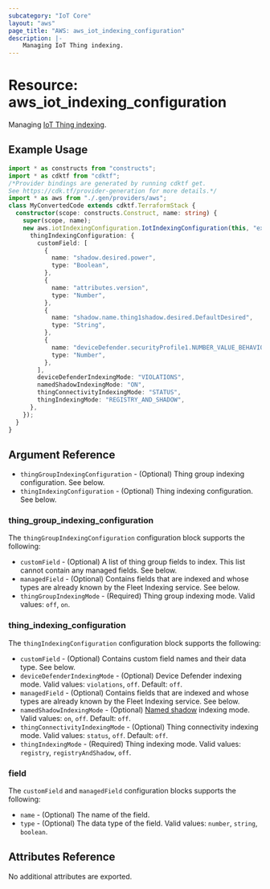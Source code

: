 ```yaml
---
subcategory: "IoT Core"
layout: "aws"
page_title: "AWS: aws_iot_indexing_configuration"
description: |-
    Managing IoT Thing indexing.
---
```


# Resource: aws_iot_indexing_configuration

Managing [IoT Thing indexing](https://docs.aws.amazon.com/iot/latest/developerguide/managing-index.html).

## Example Usage

```typescript
import * as constructs from "constructs";
import * as cdktf from "cdktf";
/*Provider bindings are generated by running cdktf get.
See https://cdk.tf/provider-generation for more details.*/
import * as aws from "./.gen/providers/aws";
class MyConvertedCode extends cdktf.TerraformStack {
  constructor(scope: constructs.Construct, name: string) {
    super(scope, name);
    new aws.iotIndexingConfiguration.IotIndexingConfiguration(this, "example", {
      thingIndexingConfiguration: {
        customField: [
          {
            name: "shadow.desired.power",
            type: "Boolean",
          },
          {
            name: "attributes.version",
            type: "Number",
          },
          {
            name: "shadow.name.thing1shadow.desired.DefaultDesired",
            type: "String",
          },
          {
            name: "deviceDefender.securityProfile1.NUMBER_VALUE_BEHAVIOR.lastViolationValue.number",
            type: "Number",
          },
        ],
        deviceDefenderIndexingMode: "VIOLATIONS",
        namedShadowIndexingMode: "ON",
        thingConnectivityIndexingMode: "STATUS",
        thingIndexingMode: "REGISTRY_AND_SHADOW",
      },
    });
  }
}

```

## Argument Reference

* `thingGroupIndexingConfiguration` - (Optional) Thing group indexing configuration. See below.
* `thingIndexingConfiguration` - (Optional) Thing indexing configuration. See below.

### thing_group_indexing_configuration

The `thingGroupIndexingConfiguration` configuration block supports the following:

* `customField` - (Optional) A list of thing group fields to index. This list cannot contain any managed fields. See below.
* `managedField` - (Optional) Contains fields that are indexed and whose types are already known by the Fleet Indexing service. See below.
* `thingGroupIndexingMode` - (Required) Thing group indexing mode. Valid values: `off`, `on`.

### thing_indexing_configuration

The `thingIndexingConfiguration` configuration block supports the following:

* `customField` - (Optional) Contains custom field names and their data type. See below.
* `deviceDefenderIndexingMode` - (Optional) Device Defender indexing mode. Valid values: `violations`, `off`. Default: `off`.
* `managedField` - (Optional) Contains fields that are indexed and whose types are already known by the Fleet Indexing service. See below.
* `namedShadowIndexingMode` - (Optional) [Named shadow](https://docs.aws.amazon.com/iot/latest/developerguide/iot-device-shadows.html) indexing mode. Valid values: `on`, `off`. Default: `off`.
* `thingConnectivityIndexingMode` - (Optional) Thing connectivity indexing mode. Valid values: `status`, `off`. Default: `off`.
* `thingIndexingMode` - (Required) Thing indexing mode. Valid values: `registry`, `registryAndShadow`, `off`.

### field

The `customField` and `managedField` configuration blocks supports the following:

* `name` - (Optional) The name of the field.
* `type` - (Optional) The data type of the field. Valid values: `number`, `string`, `boolean`.

## Attributes Reference

No additional attributes are exported.

<!-- cache-key: cdktf-0.17.0-pre.15 input-df92f8e52be441ada967ba2f89634c28ae23edb7efcc9893725eb6f7d52f250b -->